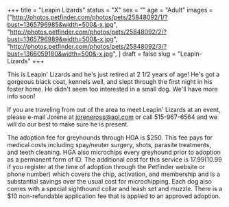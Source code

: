 +++
title = "Leapin Lizards"
status = "X"
sex = ""
age = "Adult"
images = ["http://photos.petfinder.com/photos/pets/25848092/1/?bust=1365796985&width=500&-x.jpg",
"http://photos.petfinder.com/photos/pets/25848092/2/?bust=1365796989&width=500&-x.jpg",
"http://photos.petfinder.com/photos/pets/25848092/3/?bust=1366059180&width=500&-x.jpg",
]
draft = false
slug = "Leapin-Lizards"
+++

This is Leapin' Lizards and he's just retired at 2 1/2 years of age! He's got a gorgeous black coat, kennels well, and slept through the first night in his foster home. He didn't seem too interested in a small dog. We'll have more info soon!


If you are traveling from out of the area to meet Leapin' Lizards at an event, please e-mail Jorene at joreneross@aol.com or call 515-967-6564 and we will do our best to make sure he is present.

The adoption fee for greyhounds through HGA is $250. This fee pays for medical costs including spay/neuter surgery, shots, parasite treatments, and teeth cleaning. HGA also microchips every greyhound prior to adoption as a permanent form of ID. The additional cost for this service is $17.99 ($10.99 if you register at the time of adoption through the Petfinder website or phone number) which covers the chip, activation, and membership and is a substantial savings over the usual cost for microchipping. Each dog also comes with a special sighthound collar and leash set and muzzle. There is a $10 non-refundable application fee that is applied to an approved adoption.


